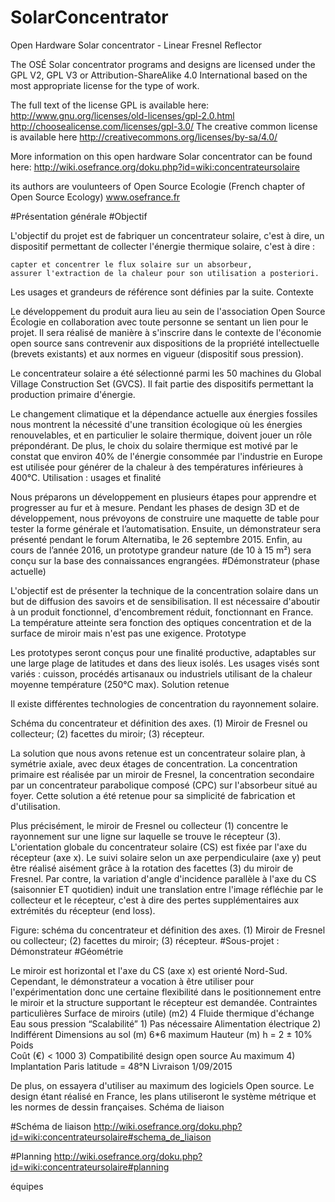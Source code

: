 # SolarConcentrator
Open Hardware Solar concentrator - Linear Fresnel Reflector

The OSÉ Solar concentrator programs and designs are licensed under the GPL V2, GPL V3 or 
Attribution-ShareAlike 4.0 International based on the most appropriate license for the type of work.

The full text of the license GPL is available here:  
http://www.gnu.org/licenses/old-licenses/gpl-2.0.html
http://choosealicense.com/licenses/gpl-3.0/
The creative common license is available here http://creativecommons.org/licenses/by-sa/4.0/



More information on this open hardware Solar concentrator can be found here: http://wiki.osefrance.org/doku.php?id=wiki:concentrateursolaire

its authors are voulunteers of Open Source Ecologie (French chapter of Open Source Ecology) www.osefrance.fr

#Présentation générale
#Objectif

L'objectif du projet est de fabriquer un concentrateur solaire, c'est à dire, un dispositif permettant de collecter l'énergie thermique solaire, c'est à dire :

    capter et concentrer le flux solaire sur un absorbeur,
    assurer l'extraction de la chaleur pour son utilisation a posteriori.

Les usages et grandeurs de référence sont définies par la suite.
Contexte

Le développement du produit aura lieu au sein de l'association Open Source Écologie en collaboration avec toute personne se sentant un lien pour le projet. Il sera réalisé de manière à s'inscrire dans le contexte de l'économie open source sans contrevenir aux dispositions de la propriété intellectuelle (brevets existants) et aux normes en vigueur (dispositif sous pression).

Le concentrateur solaire a été sélectionné parmi les 50 machines du Global Village Construction Set (GVCS). Il fait partie des dispositifs permettant la production primaire d'énergie.

Le changement climatique et la dépendance actuelle aux énergies fossiles nous montrent la nécessité d'une transition écologique où les énergies renouvelables, et en particulier le solaire thermique, doivent jouer un rôle prépondérant. De plus, le choix du solaire thermique est motivé par le constat que environ 40% de l'énergie consommée par l'industrie en Europe est utilisée pour générer de la chaleur à des températures inférieures à 400°C.
Utilisation : usages et finalité

Nous préparons un développement en plusieurs étapes pour apprendre et progresser au fur et à mesure. Pendant les phases de design 3D et de développement, nous prévoyons de construire une maquette de table pour tester la forme générale et l’automatisation. Ensuite, un démonstrateur sera présenté pendant le forum Alternatiba, le 26 septembre 2015. Enfin, au cours de l’année 2016, un prototype grandeur nature (de 10 à 15 m²) sera conçu sur la base des connaissances engrangées.
#Démonstrateur (phase actuelle)

L'objectif est de présenter la technique de la concentration solaire dans un but de diffusion des savoirs et de sensibilisation. Il est nécessaire d'aboutir à un produit fonctionnel, d'encombrement réduit, fonctionnant en France. La température atteinte sera fonction des optiques concentration et de la surface de miroir mais n'est pas une exigence.
Prototype

Les prototypes seront conçus pour une finalité productive, adaptables sur une large plage de latitudes et dans des lieux isolés. Les usages visés sont variés : cuisson, procédés artisanaux ou industriels utilisant de la chaleur moyenne température (250°C max).
Solution retenue

Il existe différentes technologies de concentration du rayonnement solaire.

Schéma du concentrateur et définition des axes. (1) Miroir de Fresnel ou collecteur; (2) facettes du miroir; (3) récepteur.

La solution que nous avons retenue est un concentrateur solaire plan, à symétrie axiale, avec deux étages de concentration. La concentration primaire est réalisée par un miroir de Fresnel, la concentration secondaire par un concentrateur parabolique composé (CPC) sur l'absorbeur situé au foyer. Cette solution a été retenue pour sa simplicité de fabrication et d'utilisation.

Plus précisément, le miroir de Fresnel ou collecteur (1) concentre le rayonnement sur une ligne sur laquelle se trouve le récepteur (3). L'orientation globale du concentrateur solaire (CS) est fixée par l'axe du récepteur (axe x). Le suivi solaire selon un axe perpendiculaire (axe y) peut être réalisé aisément grâce à la rotation des facettes (3) du miroir de Fresnel. Par contre, la variation d'angle d'incidence parallèle à l'axe du CS (saisonnier ET quotidien) induit une translation entre l'image réfléchie par le collecteur et le récepteur, c'est à dire des pertes supplémentaires aux extrémités du récepteur (end loss).

Figure: schéma du concentrateur et définition des axes. (1) Miroir de Fresnel ou collecteur; (2) facettes du miroir; (3) récepteur.
#Sous-projet : Démonstrateur
#Géométrie

Le miroir est horizontal et l'axe du CS (axe x) est orienté Nord-Sud. Cependant, le démonstrateur a vocation à être utiliser pour l'expérimentation donc une certaine flexibilité dans le positionnement entre le miroir et la structure supportant le récepteur est demandée.
Contraintes particulières
Surface de miroirs (utile) (m2) 	4
Fluide thermique d'échange 	Eau sous pression
“Scalabilité” 1) 	Pas nécessaire
Alimentation électrique 2) 	Indifférent
Dimensions au sol (m) 	6*6 maximum
Hauteur (m) 	h = 2 ± 10%
Poids 	
Coût (€) 	< 1000 3)
Compatibilité design open source 	Au maximum 4)
Implantation 	Paris latitude = 48°N
Livraison 	1/09/2015

De plus, on essayera d'utiliser au maximum des logiciels Open source. Le design étant réalisé en France, les plans utiliseront le système métrique et les normes de dessin françaises.
Schéma de liaison

#Schéma de liaison
http://wiki.osefrance.org/doku.php?id=wiki:concentrateursolaire#schema_de_liaison

#Planning
http://wiki.osefrance.org/doku.php?id=wiki:concentrateursolaire#planning

équipes

